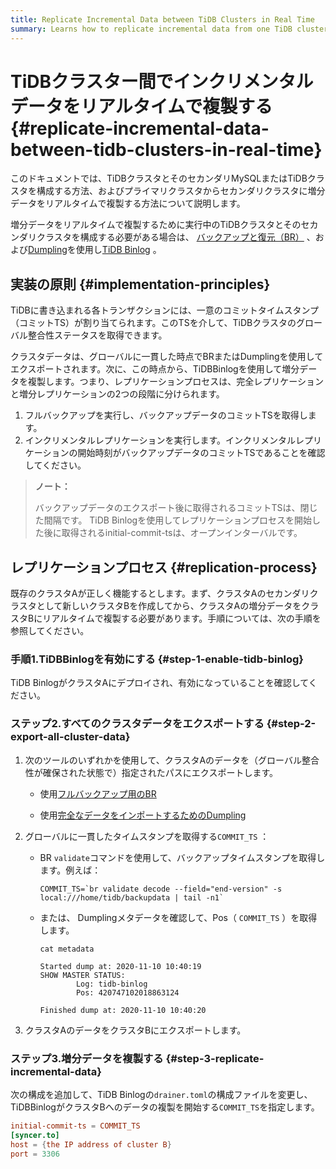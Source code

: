 ```yaml
---
title: Replicate Incremental Data between TiDB Clusters in Real Time
summary: Learns how to replicate incremental data from one TiDB cluster to another cluster in real time
---
```


# TiDBクラスター間でインクリメンタルデータをリアルタイムで複製する {#replicate-incremental-data-between-tidb-clusters-in-real-time}

このドキュメントでは、TiDBクラスタとそのセカンダリMySQLまたはTiDBクラスタを構成する方法、およびプライマリクラスタからセカンダリクラスタに増分データをリアルタイムで複製する方法について説明します。

増分データをリアルタイムで複製するために実行中のTiDBクラスタとそのセカンダリクラスタを構成する必要がある場合は、 [バックアップと復元（BR）](/br/backup-and-restore-tool.md) 、および[Dumpling](/dumpling-overview.md)を使用し[TiDB Binlog](/tidb-binlog/tidb-binlog-overview.md) 。

## 実装の原則 {#implementation-principles}

TiDBに書き込まれる各トランザクションには、一意のコミットタイムスタンプ（コミットTS）が割り当てられます。このTSを介して、TiDBクラスタのグローバル整合性ステータスを取得できます。

クラスタデータは、グローバルに一貫した時点でBRまたはDumplingを使用してエクスポートされます。次に、この時点から、TiDBBinlogを使用して増分データを複製します。つまり、レプリケーションプロセスは、完全レプリケーションと増分レプリケーションの2つの段階に分けられます。

1.  フルバックアップを実行し、バックアップデータのコミットTSを取得します。
2.  インクリメンタルレプリケーションを実行します。インクリメンタルレプリケーションの開始時刻がバックアップデータのコミットTSであることを確認してください。

> **ノート：**
>
> バックアップデータのエクスポート後に取得されるコミットTSは、閉じた間隔です。 TiDB Binlogを使用してレプリケーションプロセスを開始した後に取得されるinitial-commit-tsは、オープンインターバルです。

## レプリケーションプロセス {#replication-process}

既存のクラスタAが正しく機能するとします。まず、クラスタAのセカンダリクラスタとして新しいクラスタBを作成してから、クラスタAの増分データをクラスタBにリアルタイムで複製する必要があります。手順については、次の手順を参照してください。

### 手順1.TiDBBinlogを有効にする {#step-1-enable-tidb-binlog}

TiDB BinlogがクラスタAにデプロイされ、有効になっていることを確認してください。

### ステップ2.すべてのクラスタデータをエクスポートする {#step-2-export-all-cluster-data}

1.  次のツールのいずれかを使用して、クラスタAのデータを（グローバル整合性が確保された状態で）指定されたパスにエクスポートします。

    -   使用[フルバックアップ用のBR](/br/use-br-command-line-tool.md#back-up-all-the-cluster-data)

    -   使用[完全なデータをインポートするためのDumpling](/dumpling-overview.md)

2.  グローバルに一貫したタイムスタンプを取得する`COMMIT_TS` ：

    -   BR `validate`コマンドを使用して、バックアップタイムスタンプを取得します。例えば：

        
        ```shell
        COMMIT_TS=`br validate decode --field="end-version" -s local:///home/tidb/backupdata | tail -n1`
        ```

    -   または、 Dumplingメタデータを確認して、Pos（ `COMMIT_TS` ）を取得します。

        
        ```shell
        cat metadata
        ```

        ```shell
        Started dump at: 2020-11-10 10:40:19
        SHOW MASTER STATUS:
                Log: tidb-binlog
                Pos: 420747102018863124

        Finished dump at: 2020-11-10 10:40:20
        ```

3.  クラスタAのデータをクラスタBにエクスポートします。

### ステップ3.増分データを複製する {#step-3-replicate-incremental-data}

次の構成を追加して、TiDB Binlogの`drainer.toml`の構成ファイルを変更し、TiDBBinlogがクラスタBへのデータの複製を開始する`COMMIT_TS`を指定します。


```toml
initial-commit-ts = COMMIT_TS
[syncer.to]
host = {the IP address of cluster B}
port = 3306
```
